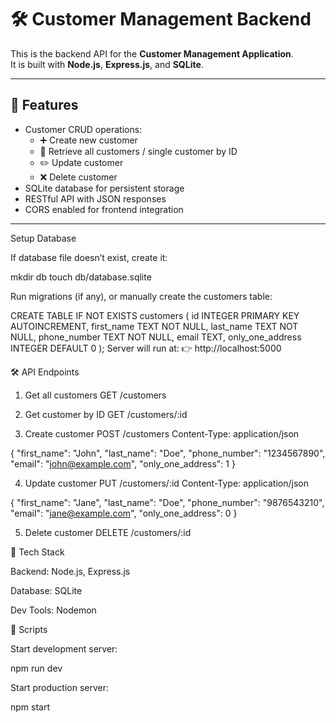 # 🛠️ Customer Management Backend

This is the backend API for the **Customer Management Application**.  
It is built with **Node.js**, **Express.js**, and **SQLite**.

---

## 🚀 Features
- Customer CRUD operations:
  - ➕ Create new customer
  - 📄 Retrieve all customers / single customer by ID
  - ✏️ Update customer
  - ❌ Delete customer
- SQLite database for persistent storage
- RESTful API with JSON responses
- CORS enabled for frontend integration

---
Setup Database

If database file doesn’t exist, create it:

mkdir db
touch db/database.sqlite


Run migrations (if any), or manually create the customers table:

CREATE TABLE IF NOT EXISTS customers (
  id INTEGER PRIMARY KEY AUTOINCREMENT,
  first_name TEXT NOT NULL,
  last_name TEXT NOT NULL,
  phone_number TEXT NOT NULL,
  email TEXT,
  only_one_address INTEGER DEFAULT 0
);
Server will run at:
👉 http://localhost:5000

🛠️ API Endpoints
1. Get all customers
GET /customers

2. Get customer by ID
GET /customers/:id

3. Create customer
POST /customers
Content-Type: application/json

{
  "first_name": "John",
  "last_name": "Doe",
  "phone_number": "1234567890",
  "email": "john@example.com",
  "only_one_address": 1
}

4. Update customer
PUT /customers/:id
Content-Type: application/json

{
  "first_name": "Jane",
  "last_name": "Doe",
  "phone_number": "9876543210",
  "email": "jane@example.com",
  "only_one_address": 0
}

5. Delete customer
DELETE /customers/:id

🔧 Tech Stack

Backend: Node.js, Express.js

Database: SQLite

Dev Tools: Nodemon

📜 Scripts

Start development server:

npm run dev


Start production server:

npm start
